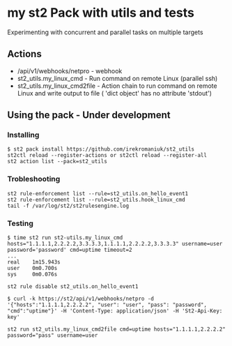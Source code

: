 # my st2 Pack with utils and tests

Experimenting with concurrent and parallel tasks on multiple targets

## Actions

- /api/v1/webhooks/netpro - webhook
- st2_utils.my_linux_cmd - Run command on remote Linux (parallel ssh)
- st2_utils.my_linux_cmd2file - Action chain to run command on remote Linux and write output to file ( 'dict object' has no attribute 'stdout')


## Using the pack - Under development

### Installing

```
$ st2 pack install https://github.com/irekromaniuk/st2_utils
st2ctl reload --register-actions or st2ctl reload --register-all
st2 action list --pack=st2_utils
```

### Trobleshooting

```
st2 rule-enforcement list --rule=st2_utils.on_hello_event1
st2 rule-enforcement list --rule=st2_utils.hook_linux_cmd
tail -f /var/log/st2/st2rulesengine.log
```

### Testing

```
$ time st2 run st2-utils.my_linux_cmd hosts="1.1.1.1,2.2.2.2,3.3.3.3,1.1.1.1,2.2.2.2,3.3.3.3" username=user password='password' cmd=uptime timeout=2
...
real    1m15.943s
user    0m0.700s
sys     0m0.076s

st2 rule disable st2_utils.on_hello_event1

$ curl -k https://st2/api/v1/webhooks/netpro -d '{"hosts":"1.1.1.1,2.2.2.2", "user": "user", "pass": "password", "cmd":"uptime"}' -H 'Content-Type: application/json' -H 'St2-Api-Key: key'

st2 run st2_utils.my_linux_cmd2file cmd=uptime hosts="1.1.1.1,2.2.2.2" password="pass" username=user
```
